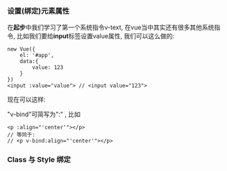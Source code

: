 ### 设置\(绑定\)元素属性

在**起步**中我们学习了第一个系统指令v-text, 在vue当中其实还有很多其他系统指令, 比如我们要给**input**标签设置value属性, 我们可以这么做的:

```
new Vue({
    el: '#app',
    data:{
        value: 123
    }
})
<input :value="value"> // <input value="123">
```

现在可以这样:



"v-bind"可简写为":" , 比如

```vue
<p :align="'center'"></p>
// 等同于:
// <p v-bind:align="'center'"></p>
```

### Class 与 Style 绑定




